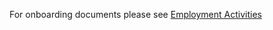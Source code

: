 For onboarding documents please see [Employment Activities](https://github.com/InlandRevenue/Gateway-Services/tree/master/)

